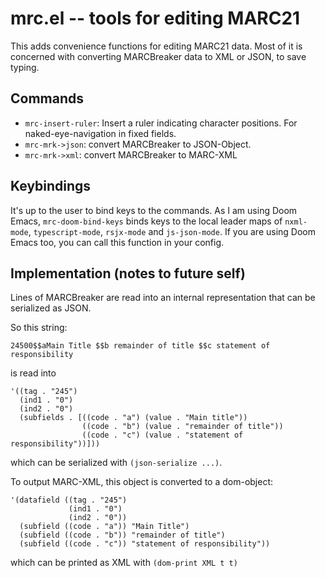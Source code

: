 # mrc.el -- tools for editing MARC21

This adds convenience functions for editing MARC21 data. Most of it is concerned with converting MARCBreaker data to XML or JSON, to save typing.

## Commands
- `mrc-insert-ruler`: Insert a ruler indicating character positions. For naked-eye-navigation in fixed fields.
- `mrc-mrk->json`: convert MARCBreaker to JSON-Object.
- `mrc-mrk->xml`: convert MARCBreaker to MARC-XML

## Keybindings
It's up to the user to bind keys to the commands. As I am using Doom Emacs, `mrc-doom-bind-keys` binds keys to the local leader maps of `nxml-mode`, `typescript-mode`, `rsjx-mode` and `js-json-mode`. If you are using Doom Emacs too, you can call this function in your config.

## Implementation (notes to future self)
Lines of MARCBreaker are read into an internal representation that can be serialized as JSON. 

So this string:

``` text
24500$$aMain Title $$b remainder of title $$c statement of responsibility
```

is read into

``` emacs-lisp
'((tag . "245")
  (ind1 . "0")
  (ind2 . "0")
  (subfields . [((code . "a") (value . "Main title"))
                ((code . "b") (value . "remainder of title"))
                ((code . "c") (value . "statement of responsibility"))]))
```

which can be serialized with `(json-serialize ...)`.

To output MARC-XML, this object is converted to a dom-object:

``` emacs-lisp
'(datafield ((tag . "245")
             (ind1 . "0")
             (ind2 . "0"))
  (subfield ((code . "a")) "Main Title")
  (subfield ((code . "b")) "remainder of title")
  (subfield ((code . "c")) "statement of responsibility"))
```

which can be printed as XML with `(dom-print XML t t)`
